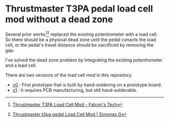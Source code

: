 # Thrustmaster T3PA pedal load cell mod without a dead zone

Several prior works[^prior-works-1][^prior-works-2] replaced the existing potentiometer with a load cell. So there should be a physical dead zone until the pedal conacts the load cell, or the pedal's travel distance should be sacrificed by removing the gap.

I've solved the dead zone problem by integrating the existing potentiometer and a load cell.

[^prior-works-1]: [Thrustmaster T3PA Load Cell Mod - Falcon's Tech](https://www.youtube.com/watch?v=KIldeuIU-jM)
[^prior-works-2]: [Thrustmaster t3pa pedal Load Cell Mod | Simonas G](https://slowlogicboy.github.io/electronics/sim%20racing/TM-T3PA-LoadCellMod/)

There are two versions of the load cell mod in this repository.

* [v0](./t3pa-loadcell-mod-v0/README.md) : First prototype that is built by hand-soldering on a prototype board.
* [v1](./t3pa-loadcell-mod-v1/README.md) : It requires PCB manufacturing, but still hand-solderable.
